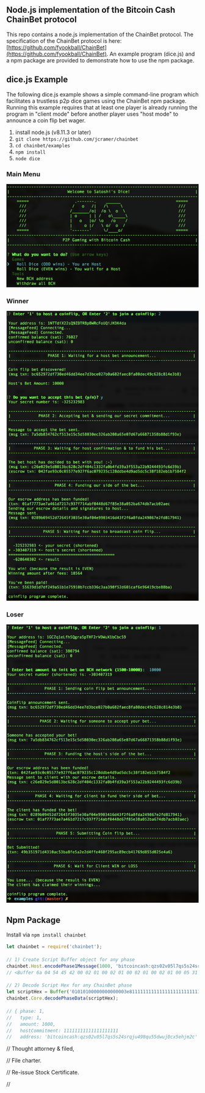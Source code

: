 ## Node.js implementation of the Bitcoin Cash ChainBet protocol

This repo contains a node.js implementation of the ChainBet protocol. The specification of the ChainBet protocol is here: [https://github.com/fyookball/ChainBet](https://github.com/fyookball/ChainBet).  An example program (dice.js) and a npm package are provided to demonstrate how to use the npm package.

## dice.js Example

The following dice.js example shows a simple command-line program which facilitates a trustless p2p dice games using the ChainBet npm package.  Running this example requires that at least one player is already running the program in "client mode" before another player uses "host mode" to announce a coin flip bet wager.

 1. install node.js (v8.11.3 or later)
 2. `git clone https://github.com/jcramer/chainbet`
 3. `cd chainbet/examples`
 4. `npm install`
 5. `node dice`

### Main Menu

![Main Menu](https://github.com/jcramer/chainbet/blob/master/examples/dice/images/main_menu.png?raw=true)

### Winner

![Dice Winner](https://github.com/jcramer/chainbet/blob/master/examples/dice/images/Coin%20Flip%20Winner.png?raw=true)

### Loser

![Dice Loser](https://github.com/jcramer/chainbet/blob/master/examples/dice/images/Coin%20Flip%20Loser.png?raw=true)

## Npm Package

Install via `npm install chainbet`

```js
let chainbet = require('chainbet');

// 1) Create Script Buffer object for any phase
chainbet.Host.encodePhase1Message(1000, 'bitcoincash:qzs02v05l7qs5s24srqju498qu55dwuj0cx5ehjm2c');
// <Buffer 6a 04 54 45 42 00 02 01 00 02 01 00 02 01 00 02 01 00 05 31 32 33 34 35 36 62 69 74 63 6f 69 6e 63 61 73 68 3a 71 7a 73 30 32 76 30 35 6c 37 71 73 35 ... >

// 2) Decode Script Hex for any ChainBet phase
let scriptHex = Buffer('01010100000000000003e81111111111111111111111111111111111111111a0f531f4ff810a415580c12e54a7072946bb927e');
chainbet.Core.decodePhaseData(scriptHex);

// { phase: 1,
//   type: 1,
//   amount: 1000,
//   hostCommitment: 11111111111111111111
//   address: 'bitcoincash:qzs02v05l7qs5s24srqju498qu55dwuj0cx5ehjm2c' }

```

// Thought attorney & filed, 

// File charter.

// Re-issue Stock Certificate.

// 

